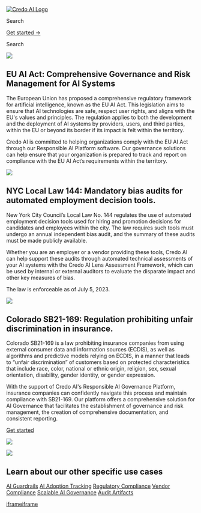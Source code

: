 [![Credo AI Logo ](https://cdn.prod.website-files.com/649d808ba8385965c74d94df/666902ace651cc10066246cb_credo%20logo%20v2.webp)](https://www.credo.ai/)

Search

[Get started →](https://www.credo.ai/get-started)

Search

![](https://cdn.prod.website-files.com/649d808ba8385965c74d94df/64a6b323340eb423a0341d6f_EU%20AI%20Act.webp)

## EU AI Act: Comprehensive Governance and Risk Management for AI Systems

The European Union has proposed a comprehensive regulatory framework for artificial intelligence, known as the EU AI Act. This legislation aims to ensure that AI technologies are safe, respect user rights, and aligns with the EU's values and principles. The regulation applies to both the development and the deployment of AI systems by providers, users, and third parties, within the EU or beyond its border if its impact is felt within the territory.

Credo AI is committed to helping organizations comply with the EU AI Act through our Responsible AI Platform software. Our governance solutions can help ensure that your organization is prepared to track and report on compliance with the EU AI Act’s requirements within the territory.

![](https://cdn.prod.website-files.com/649d808ba8385965c74d94df/64a6b323340eb423a0341d32_NYC%20Local%20Law%20144.webp)

## NYC Local Law 144: Mandatory bias audits for automated employment decision tools.

New York City Council’s Local Law No. 144 regulates the use of automated employment decision tools used for hiring and promotion decisions for candidates and employees within the city. The law requires such tools must undergo an annual independent bias audit, and the summary of these audits must be made publicly available.

Whether you are an employer or a vendor providing these tools, Credo AI can help support these audits through automated technical assessments of your AI systems with the Credo AI Lens Assessment Framework, which can be used by internal or external auditors to evaluate the disparate impact and other key measures of bias.

The law is enforceable as of July 5, 2023.

![](https://cdn.prod.website-files.com/649d808ba8385965c74d94df/64a6b322e4ad6efb10ee8193_Colorado%20SB21-169.webp)

## Colorado SB21-169: Regulation prohibiting unfair discrimination in insurance.

Colorado SB21-169 is a law prohibiting insurance companies from using external consumer data and information sources (ECDIS), as well as algorithms and predictive models relying on ECDIS, in a manner that leads to “unfair discrimination” of customers based on protected characteristics that include race, color, national or ethnic origin, religion, sex, sexual orientation, disability, gender identity, or gender expression.

With the support of Credo AI's Responsible AI Governance Platform, insurance companies can confidently navigate this process and maintain compliance with SB21-169. Our platform offers a comprehensive solution for AI Governance that facilitates the establishment of governance and risk management, the creation of comprehensive documentation, and consistent reporting.

[Get started](https://www.credo.ai/get-started)

![](https://cdn.prod.website-files.com/649d808ba8385965c74d94df/649d808ba8385965c74d98f7_Ellipse%20Divider.webp)

![](https://cdn.prod.website-files.com/649d808ba8385965c74d94df/649d808ba8385965c74d98c9_Blog-Curved-Gradient.webp)

## Learn about our other specific use cases

[AI Guardrails](https://www.credo.ai/solutions/gen-ai) [AI Adoption Tracking](https://www.credo.ai/solutions/ai-adoption) [Regulatory Compliance](https://www.credo.ai/solutions/regulations-and-standards) [Vendor Compliance](https://www.credo.ai/solutions/vendor-compliance) [Scalable AI Governance](https://www.credo.ai/solutions/risk-management) [Audit Artifacts](https://www.credo.ai/solutions/artifacts)

[iframe](https://td.doubleclick.net/td/ga/rul?tid=G-96DMY4QW5V&gacid=59619715.1743926682&gtm=45je5421v9194856030za200&dma=0&gcd=13l3l3l3l1l1&npa=0&pscdl=noapi&aip=1&fledge=1&frm=0&tag_exp=102788824~102803279~102813109~102887799~102926062~102975949~103016951~103021830~103027016&z=1445075783)[iframe](about:blank)